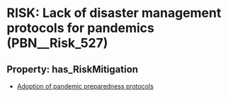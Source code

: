 # RISK: __Lack of disaster management protocols for pandemics__ (PBN__Risk_527)

## Property: has_RiskMitigation

* [Adoption of pandemic preparedness protocols](PBN__RiskMitigation_738)


